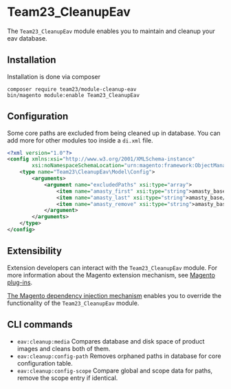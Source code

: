 # Team23_CleanupEav

The `Team23_CleanupEav` module enables you to maintain and cleanup your eav database.

## Installation

Installation is done via composer

```shell
composer require team23/module-cleanup-eav
bin/magento module:enable Team23_CleanupEav
```

## Configuration

Some core paths are excluded from being cleaned up in database. You can add more for other modules too inside a `di.xml`
file.

```xml
<?xml version="1.0"?>
<config xmlns:xsi="http://www.w3.org/2001/XMLSchema-instance"
        xsi:noNamespaceSchemaLocation="urn:magento:framework:ObjectManager/etc/config.xsd">
    <type name="Team23\CleanupEav\Model\Config">
        <arguments>
            <argument name="excludedPaths" xsi:type="array">
                <item name="amasty_first" xsi:type="string">amasty_base/system_value/first_module_run</item>
                <item name="amasty_last" xsi:type="string">amasty_base/system_value/last_update</item>
                <item name="amasty_remove" xsi:type="string">amasty_base/system_value/remove_date</item>
            </argument>
        </arguments>
    </type>
</config>
```

## Extensibility

Extension developers can interact with the `Team23_CleanupEav` module. For more information about the Magento extension 
mechanism, see [Magento plug-ins](http://devdocs.magento.com/guides/v2.4/extension-dev-guide/plugins.html).

[The Magento dependency injection mechanism](http://devdocs.magento.com/guides/v2.4/extension-dev-guide/depend-inj.html) 
enables you to override the functionality of the `Team23_CleanupEav` module.

## CLI commands

- `eav:cleanup:media` Compares database and disk space of product images and cleans both of them.
- `eav:cleanup:config-path` Removes orphaned paths in database for core configuration table.
- `eav:cleanup:config-scope` Compare global and scope data for paths, remove the scope entry if identical.
